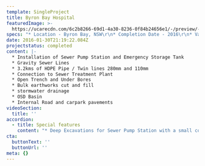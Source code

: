```yaml
---
template: SingleProject
title: Byron Bay Hospital
featuredImage: >-
  https://ucarecdn.com/6c2b8266-69d1-4a30-8236-0f84b24656e1/-/preview/-/enhance/50/
specs: "* Location - Byron Bay, NSW\r\n* Completion Date - 2016\r\n* Value - $2 Million\r\n* Client - Brookfield Multiplex"
date: 2016-01-30T21:19:22.084Z
projectstatus: completed
content: |-
  * Installation of Sewer Pump Station and Emergency Storage Tank
  * Gravity Sewer Lines
  * 3.2kms of HDPE Pipe / Twin lines 280mm and 110mm
  * Connection to Sewer Treatment Plant
  * Open Trench and Under Bores
  * Bulk earthworks cut and fill 
  * stormwater drainage 
  * OSD Basin 
  * Internal Road and carpark pavements
videoSection:
  title: ''
accordion:
  - title: Special features
    content: "* Deep Excavations for Sewer Pump Station with a small construction foot print\r\n* Larger Shoring Boxes required\r\n* Larger volumes of Ground Water\r\n* Concrete Emergency Storage Tanks Constructed in situ in less than a week\r\n* Acid Sulphate Soil and Water Management\r\n* Works through Environmentally Sensitive Byron Wetlands"
cta:
  buttonText: ''
  buttonUrl: ''
meta: {}
---
```


